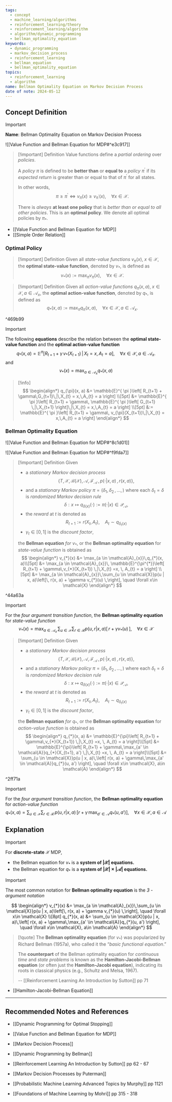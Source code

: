 ```yaml
---
tags:
  - concept
  - machine_learning/algorithms
  - reinforcement_learning/theory
  - reinforcement_learning/algorithm
  - algorithm/dynamic_programming
  - bellman_optimality_equation
keywords:
  - dynamic_programming
  - markov_decision_process
  - reinforcement_learning
  - bellman_equation
  - bellman_optimality_equation
topics:
  - reinforcement_learning
  - algorithm
name: Bellman Optimality Equation on Markov Decision Process
date of note: 2024-05-12
---
```


## Concept Definition

>[!important]
>**Name**: Bellman Optimality Equation on Markov Decision Process

![[Value Function and Bellman Equation for MDP#^e3c917]]

>[!important] Definition
>Value functions define a *partial ordering* over *policies*. 
>
>A *policy* $\pi$ is defined to be **better than** or **equal to** a *policy* $\pi^{'}$ if its *expected return* is greater than or equal to that of $\pi^{'}$ for all states. 
>
>In other words, $$\pi \ge \pi^{'} \iff v_{\pi}(x) \ge v_{\pi^{'}}(x), \quad \forall x \in \mathcal{X}.$$ 
>
>There is *always* **at least one policy** that is *better than or equal to all other policies*. This is an **optimal policy**. We denote all optimal policies by $\pi_{*}$.

- [[Value Function and Bellman Equation for MDP]]
- [[Simple Order Relation]]

### Optimal Policy

>[!important] Definition
>Given all *state-value functions* $v_{\pi}(x), \; x\in \mathcal{X}$, the **optimal state-value function**, denoted by $v_{*}$, is defined as
>$$
>v_{*}(x) := \max_{\pi} v_{\pi}(x), \quad \forall x\in \mathcal{X}.
>$$

>[!important] Definition
>Given all *action-value functions* $q_{\pi}(x, a), \; x\in \mathcal{X}, a\in \mathcal{A}_{x}$, the **optimal action-value function**, denoted by $q_{*}$, is defined as
>$$
>q_{*}(x, a) := \max_{\pi} q_{\pi}(x, a), \quad \forall x\in \mathcal{X}, \, a\in \mathcal{A}_{x}.
>$$

^469b99

>[!important]
>The following **equations** describe the relation between the **optimal state-value function** and the **optimal action-value function**
>$$
>q_{*}(x, a) = \mathbb{E}^{\pi}\left[  R_{t+1} + \gamma\,v_{*}(X_{t+1}) \,|\,X_{t} =x, \, A_{t} = a  \right], \quad \forall x\in \mathcal{X}, \, a\in \mathcal{A}_{x}.
>$$
>and
>$$
>v_{*}(x) = \max_{a \in \mathcal{A}_{x}}q_{*}(x, a)
>$$

>[!info]
>$$
>\begin{align*}
> q_{\pi}(x, a) &= \mathbb{E}^{ \pi }\left[  R_{t+1} + \gamma\,G_{t+1}\,|\,X_{t} = x,\,A_{t} = a \right] \\[5pt]
> &=  \mathbb{E}^{ \pi }\left[  R_{t+1} + \gamma\, \mathbb{E}^{ \pi }\left[  G_{t+1} \,|\,X_{t+1}  \right]\,|\,X_{t} = x,\,A_{t} = a \right] \\[5pt]
> &:= \mathbb{E}^{ \pi }\left[  R_{t+1} + \gamma\, v_{\pi}(X_{t+1})\,|\,X_{t} = x,\,A_{t} = a \right]
>\end{align*}
>$$


### Bellman Optimality Equation

![[Value Function and Bellman Equation for MDP#^8c1d01]]

![[Value Function and Bellman Equation for MDP#^f9fda7]]


>[!important] Definition
>Given 
>- a *stationary Markov decision process* $$\{T, \mathcal{X}, \mathcal{B}(\mathcal{X}), \mathcal{A}, \mathscr{F}_{\mathcal{A}}\,,\, p(\cdot|x, a)\,,\, r(x, a)\},$$
>- and a *stationary Markov policy* $\pi = (\delta_{1}, \delta_{2} \,{,}\ldots{,}\,)$ where each $\delta_{t} = \delta$ is *randomized Markov decision rule* $$\delta: x \mapsto q_{\delta(x)}(\cdot) := \pi(\cdot | x) \in \mathscr{P}_{\mathcal{A}},$$
>- the *reward* at $t$ is denoted as $$R_{t+1} := r(X_{t}, A_{t}), \quad A_{t} \sim q_{\delta_{t}(x)}$$ 
>- $\gamma_{t} \in [0,1]$ is the *discount factor*,
>
>the **Bellman equation** *for* $v_{*}$, or the **Bellman optimality equation** for *state-value function* is obtained as
>$$
>\begin{align*}
> v_{*}(x) &= \max_{a \in \mathcal{A}_{x}}\,q_{*}(x, a)\\[5pt]
> &= \max_{a \in \mathcal{A}_{x}}\, \mathbb{E}^{\pi^{*}}\left[  R_{t+1} + \gamma\,v_{*}(X_{t+1}) \,|\,X_{t} =x, \, A_{t} = a  \right] \\[5pt]
> &= \max_{a \in \mathcal{A}_{x}}\,\sum_{u \in \mathcal{X}}p(u | x, a)\left[\, r(x, a) + \gamma v_{*}(u) \,\right], \quad \forall x\in \mathcal{X}
>\end{align*}
>$$

^44a63a

>[!important]
>For the *four argument transition function*, the **Bellman optimality equation** for *state-value function*
>$$
>v_{*}(x)  = \max_{a \in \mathcal{A}_{x}}\,\sum_{u \in \mathcal{X}}\sum_{r \in \mathcal{R}}p(u, r | x, a)\left[\, r + \gamma v_{*}(u) \,\right] , \quad \forall x \in \mathcal{X}
>$$

>[!important] Definition
>Given 
>- a *stationary Markov decision process* $$\{T, \mathcal{X}, \mathcal{B}(\mathcal{X}), \mathcal{A}, \mathscr{F}_{\mathcal{A}}\,,\, p(\cdot|x, a)\,,\, r(x, a)\},$$
>- and a *stationary Markov policy* $\pi = (\delta_{1}, \delta_{2} \,{,}\ldots{,}\,)$ where each $\delta_{t} = \delta$ is *randomized Markov decision rule* $$\delta: x \mapsto q_{\delta(x)}(\cdot) := \pi(\cdot | x) \in \mathscr{P}_{\mathcal{A}},$$
>- the *reward* at $t$ is denoted as $$R_{t+1} := r(X_{t}, A_{t}), \quad A_{t} \sim q_{\delta_{t}(x)}$$ 
>- $\gamma_{t} \in [0,1]$ is the *discount factor*,
>
>the **Bellman equation** *for* $q_{*}$, or the **Bellman optimality equation** for *action-value function* is obtained as
>$$
>\begin{align*}
> q_{*}(x, a) &= \mathbb{E}^{\pi}\left[  R_{t+1} + \gamma\,v_{*}(X_{t+1}) \,|\,X_{t} =x, \, A_{t} = a  \right]\\[5pt]
> &= \mathbb{E}^{\pi}\left[  R_{t+1} + \gamma\,\max_{a' \in \mathcal{A}}q_{*}(X_{t+1}, a') \,|\,X_{t} =x, \, A_{t} = a  \right]\\[5pt]
> &= \sum_{u \in \mathcal{X}}p(u | x, a)\,\left[ r(x, a) + \gamma\,\max_{a' \in \mathcal{A}}q_{*}(u, a') \right], \quad \forall x\in \mathcal{X}, a\in \mathcal{A}
>\end{align*}
>$$

^2ff71a


>[!important]
>For the *four argument transition function*, the **Bellman optimality equation** for *action-value function*
>$$
>q_{*}(x, a)  = \sum_{u \in \mathcal{X}}\sum_{r\in \mathcal{R}}\,p(u, r | x, a)\,\left[ r + \gamma\,\max_{a' \in \mathcal{A}}q_{*}(u, a') \right]  , \quad \forall x \in \mathcal{X}, a\in \mathcal{A}
>$$

## Explanation

>[!important]
>For **discrete-state** $\mathcal{X}$ MDP,  
>- the Bellman equation for $v_{*}$ is a **system of $|\mathcal{X}|$ equations.**
>- the Bellman equation for $q_{*}$ is a **system of $|\mathcal{X}| \times|\mathcal{A}|$ equations.**

>[!important] 
>The most common notation for **Bellman optimality equation** is the *3 -argument notation*
>
>$$
>\begin{align*}
> v_{*}(x) &= \max_{a \in \mathcal{A}_{x}}\,\sum_{u \in \mathcal{X}}p(u | x, a)\left[\, r(x, a) + \gamma v_{*}(u) \,\right], \quad \forall x\in \mathcal{X} \\[8pt]
> q_{*}(x, a) &= \sum_{u \in \mathcal{X}}p(u | x, a)\,\left[ r(x, a) + \gamma\,\max_{a' \in \mathcal{A}}q_{*}(u, a') \right], \quad \forall x\in \mathcal{X}, a\in \mathcal{A}
>\end{align*}
>$$


>[!quote]
>The **Bellman optimality equation** (for $v_{*}$) was popularized by Richard Bellman (1957a), who called it the “*basic functional equation*.”
>
>The **counterpart** of the Bellman optimality equation for *continuous time* and *state problems* is known as the **Hamilton-Jacobi-Bellman equation** (or often just the **Hamilton-Jacobi equation**), indicating its roots in classical physics (e.g., Schultz and Melsa, 1967).
>
>-- [[Reinforcement Learning An Introduction by Sutton]] pp 71

- [[Hamilton-Jacobi-Bellman Equation]]






-----------
##  Recommended Notes and References

- [[Dynamic Programming for Optimal Stopping]]
- [[Value Function and Bellman Equation for MDP]]
- [[Markov Decision Process]]


- [[Dynamic Programming by Bellman]]
- [[Reinforcement Learning An Introduction by Sutton]] pp 62 - 67
- [[Markov Decision Processes by Puterman]]
- [[Probabilistic Machine Learning Advanced Topics by Murphy]] pp 1121
- [[Foundations of Machine Learning by Mohri]] pp 315 - 318
